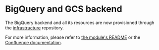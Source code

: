 # BigQuery and GCS backend

The BigQuery backend and all its resources are now provisioned through the [infrastructure](https://github.com/keboola/infrastructure) repository.

For more information, please refer to [the module's README](https://github.com/keboola/infrastructure/tree/master/terraform/modules/gcp-big-query-and-gcs-backend) or the [Confluence documentation](https://keboola.atlassian.net/wiki/spaces/ENGG/pages/3053256705/Create+and+register+BigQuery+and+GCS+backend).
